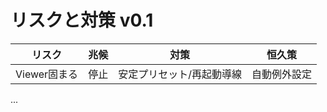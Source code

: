 # リスクと対策 v0.1
| リスク | 兆候 | 対策 | 恒久策 |
|---|---|---|---|
| Viewer固まる | 停止 | 安定プリセット/再起動導線 | 自動例外設定 |
...
